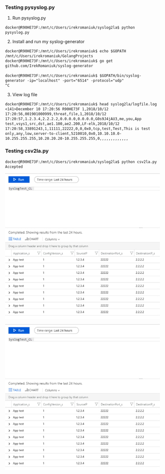 ### Testing pysyslog.py

1) Run pysyslog.py

```
docker@R90HE73F:/mnt/c/Users/irekromaniuk/syslog2la$ python pysyslog.py

```

2) Install and run my syslog-generator

```
docker@R90HE73F:/mnt/c/Users/irekromaniuk$ echo $GOPATH
/mnt/c/Users/irekromaniuk/GolangProjects
docker@R90HE73F:/mnt/c/Users/irekromaniuk$ go get github.com/IrekRomaniuk/syslog-generator

docker@R90HE73F:/mnt/c/Users/irekromaniuk$ $GOPATH/bin/syslog-generator -ip="localhost" -port="6514" -protocol="udp"
^C
```

3) View log file

```
docker@R90HE73F:/mnt/c/Users/irekromaniuk$ head syslog2la/logfile.log
<141>December 10 17:20:56 R90HE73F 1,2018/10/12 17:20:56,001901000999,threat,file,1,2018/10/12 17:20:57,1.2.3.4,2.2.2.2,0.0.0.0,0.0.0.0,G0s9J4jAU3,me,you,App test,vsys1,src,dst,ae1.100,ae2.200,LF-elk,2018/10/12 17:20:58,33891243,1,11111,22222,0,0,0x0,tcp,test,Test,This is test only,any,low,server-to-client,5210010,0x0,10.10.10.0-10.255.255.255,10.20.20.20-10.255.255.255,0,,,,,,,,,,,,,
```

### Testing csv2la.py

```
docker@R90HE73F:/mnt/c/Users/irekromaniuk/syslog2la$ python csv2la.py
Accepted
```
![Kiku](./la.png)
<div style='float: center'>
  <img style='width: 600px' src="la.png"></img>
</div>